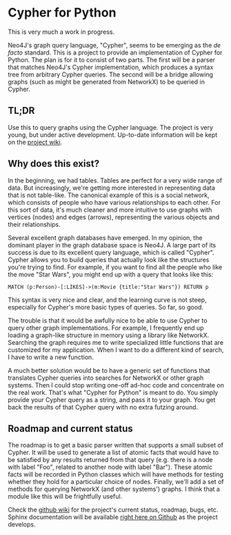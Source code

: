 # Cypher for Python

This is very much a work in progress.

Neo4J's graph query language, "Cypher", seems to be emerging as the _de facto_ standard. This is a
project to provide an implementation of Cypher for Python. The plan is for it to consist of two parts.
The first will be a parser that matches Neo4J's Cypher implementation, which produces a syntax tree
from arbitrary Cypher queries. The second will be a bridge allowing graphs (such as might be
generated from NetworkX) to be queried in Cypher.

## TL;DR

Use this to query graphs using the Cypher language. The project is very young, but under active
development. Up-to-date information will be kept on the [project wiki](https://github.com/zacernst/python_cypher/wiki).

## Why does this exist?

In the beginning, we had tables. Tables are perfect for a very wide range of data. But increasingly,
we're getting more interested in representing data that is not table-like. The canonical example
of this is a social network, which consists of people who have various relationships to each other.
For this sort of data, it's much cleaner and more intuitive to use graphs with vertices (nodes) and
edges (arrows), representing the various objects and their relationships.

Several excellent graph databases have emerged. In my opinion, the dominant player in the graph
database space is Neo4J. A large part of its success is due to its excellent query language, which
is called "Cypher". Cypher allows you to build queries that actually look like the structures you're
trying to find. For example, if you want to find all the people who like the move "Star Wars", you
might end up with a query that looks like this:

```
MATCH (p:Person)-[:LIKES]->(m:Movie {title:"Star Wars"}) RETURN p
```

This syntax is very nice and clear, and the learning curve is not steep, especially for Cypher's
more basic types of queries. So far, so good.

The trouble is that it would be awfully nice to be able to use Cypher to query other graph 
implementations. For example, I frequently end up loading a graph-like structure in memory using
a library like NetworkX. Searching the graph requires me to write specialized little functions
that are customized for my application. When I want to do a different kind of search, I have to write
a new function.

A much better solution would be to have a generic set of functions that translates Cypher queries
into searches for NetworkX or other graph systems. Then I could stop writing one-off ad-hoc code
and concentrate on the real work. That's what "Cypher for Python" is meant to do. You simply provide
your Cypher query as a string, and pass it to your graph. You get back the results of that Cypher
query with no extra futzing around.

## Roadmap and current status

The roadmap is to get a basic parser written that supports a small subset of Cypher. It will be used
to generate a list of atomic facts that would have to be satisfied by any results returned from that
query (e.g. there is a node with label "Foo", related to another node with label "Bar"). These atomic
facts will be recorded in Python classes which will have methods for testing whether they hold for
a particular choice of nodes. Finally, we'll add a set of methods for querying NetworkX (and other
systems') graphs. I think that a module like this will be frightfully useful.

Check the [github wiki](https://github.com/zacernst/python_cypher/wiki) for the project's current
status, roadmap, bugs, etc. Sphinx documentation will be available
[right here on Github](http://zacernst.github.io/python_cypher/index.html) as the project develops.
